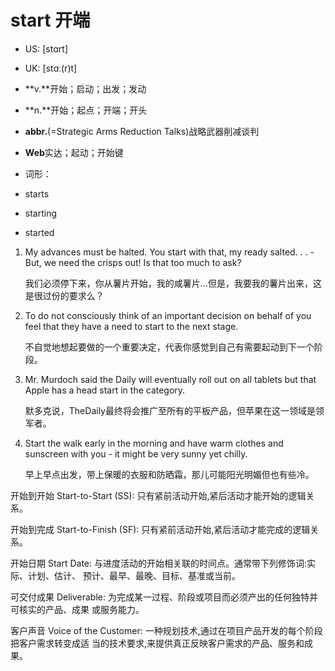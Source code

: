 # start 开端

- US: [stɑrt] 
- UK: [stɑː(r)t] 

- **v.**开始；启动；出发；发动
- **n.**开始；起点；开端；开头
- **abbr.**(=Strategic Arms Reduction Talks)战略武器削减谈判
- **Web**实达；起动；开始键

- 词形：

- starts
- starting
- started

1. My advances must be halted. You start with that, my ready salted. . . -But, we need the crisps out! Is that too much to ask? 

   我们必须停下来，你从薯片开始，我的咸薯片…但是，我要我的薯片出来，这是很过份的要求么？

    

2. To do not consciously think of an important decision on behalf of you feel that they have a need to start to the next stage. 

   不自觉地想起要做的一个重要决定，代表你感觉到自己有需要起动到下一个阶段。 

3. Mr. Murdoch said the Daily will eventually roll out on all tablets but that Apple has a head start in the category. 

   默多克说，TheDaily最终将会推广至所有的平板产品，但苹果在这一领域是领军者。 

4. Start the walk early in the morning and have warm clothes and sunscreen with you - it might be very sunny yet chilly. 

   早上早点出发，带上保暖的衣服和防晒霜，那儿可能阳光明媚但也有些冷。


开始到开始 Start-to-Start (SS): 只有紧前活动开始,紧后活动才能开始的逻辑关系。

开始到完成 Start-to-Finish (SF): 只有紧前活动开始,紧后活动才能完成的逻辑关系。

开始日期 Start Date: 与进度活动的开始相关联的时间点。通常带下列修饰词:实际、计划、估计、
预计、最早、最晚、目标、基准或当前。

可交付成果 Deliverable: 为完成某一过程、阶段或项目而必须产出的任何独特并可核实的产品、成果
或服务能力。

客户声音 Voice of the Customer: 一种规划技术,通过在项目产品开发的每个阶段把客户需求转变成适
当的技术要求,来提供真正反映客户需求的产品、服务和成果。